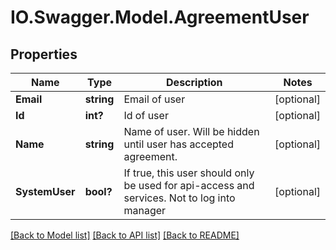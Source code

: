 # IO.Swagger.Model.AgreementUser
## Properties

Name | Type | Description | Notes
------------ | ------------- | ------------- | -------------
**Email** | **string** | Email of user | [optional] 
**Id** | **int?** | Id of user | [optional] 
**Name** | **string** | Name of user. Will be hidden until user has accepted agreement. | [optional] 
**SystemUser** | **bool?** | If true, this user should only be used for api-access and services. Not to log into manager | [optional] 

[[Back to Model list]](../README.md#documentation-for-models) [[Back to API list]](../README.md#documentation-for-api-endpoints) [[Back to README]](../README.md)

